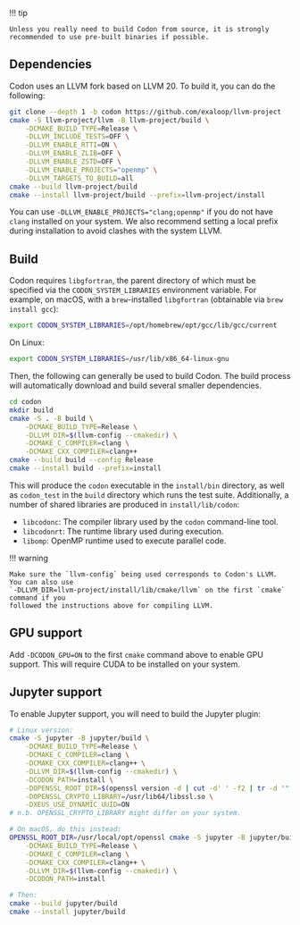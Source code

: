 !!! tip

    Unless you really need to build Codon from source, it is strongly
    recommended to use pre-built binaries if possible.

## Dependencies

Codon uses an LLVM fork based on LLVM 20. To build it, you can do the following:

``` bash
git clone --depth 1 -b codon https://github.com/exaloop/llvm-project
cmake -S llvm-project/llvm -B llvm-project/build \
    -DCMAKE_BUILD_TYPE=Release \
    -DLLVM_INCLUDE_TESTS=OFF \
    -DLLVM_ENABLE_RTTI=ON \
    -DLLVM_ENABLE_ZLIB=OFF \
    -DLLVM_ENABLE_ZSTD=OFF \
    -DLLVM_ENABLE_PROJECTS="openmp" \
    -DLLVM_TARGETS_TO_BUILD=all
cmake --build llvm-project/build
cmake --install llvm-project/build --prefix=llvm-project/install
```

You can use `-DLLVM_ENABLE_PROJECTS="clang;openmp"` if you do not have `clang`
installed on your system. We also recommend setting a local prefix during
installation to avoid clashes with the system LLVM.

## Build

Codon requires `libgfortran`, the parent directory of which must be specified via the
`CODON_SYSTEM_LIBRARIES` environment variable. For example, on macOS, with a
`brew`-installed `libgfortran` (obtainable via `brew install gcc`):

```bash
export CODON_SYSTEM_LIBRARIES=/opt/homebrew/opt/gcc/lib/gcc/current
```

On Linux:

```bash
export CODON_SYSTEM_LIBRARIES=/usr/lib/x86_64-linux-gnu
```

Then, the following can generally be used to build Codon. The build process
will automatically download and build several smaller dependencies.

```bash
cd codon
mkdir build
cmake -S . -B build \
    -DCMAKE_BUILD_TYPE=Release \
    -DLLVM_DIR=$(llvm-config --cmakedir) \
    -DCMAKE_C_COMPILER=clang \
    -DCMAKE_CXX_COMPILER=clang++
cmake --build build --config Release
cmake --install build --prefix=install
```

This will produce the `codon` executable in the `install/bin` directory, as
well as `codon_test` in the `build` directory which runs the test suite.
Additionally, a number of shared libraries are produced in `install/lib/codon`:

- `libcodonc`: The compiler library used by the `codon` command-line tool.
- `libcodonrt`: The runtime library used during execution.
- `libomp`: OpenMP runtime used to execute parallel code.

!!! warning

    Make sure the `llvm-config` being used corresponds to Codon's LLVM. You can also use
    `-DLLVM_DIR=llvm-project/install/lib/cmake/llvm` on the first `cmake` command if you
    followed the instructions above for compiling LLVM.

## GPU support

Add `-DCODON_GPU=ON` to the first `cmake` command above to enable GPU support.
This will require CUDA to be installed on your system.

## Jupyter support

To enable Jupyter support, you will need to build the Jupyter plugin:

```bash
# Linux version:
cmake -S jupyter -B jupyter/build \
    -DCMAKE_BUILD_TYPE=Release \
    -DCMAKE_C_COMPILER=clang \
    -DCMAKE_CXX_COMPILER=clang++ \
    -DLLVM_DIR=$(llvm-config --cmakedir) \
    -DCODON_PATH=install \
    -DOPENSSL_ROOT_DIR=$(openssl version -d | cut -d' ' -f2 | tr -d '"') \
    -DOPENSSL_CRYPTO_LIBRARY=/usr/lib64/libssl.so \
    -DXEUS_USE_DYNAMIC_UUID=ON
# n.b. OPENSSL_CRYPTO_LIBRARY might differ on your system.

# On macOS, do this instead:
OPENSSL_ROOT_DIR=/usr/local/opt/openssl cmake -S jupyter -B jupyter/build \
    -DCMAKE_BUILD_TYPE=Release \
    -DCMAKE_C_COMPILER=clang \
    -DCMAKE_CXX_COMPILER=clang++ \
    -DLLVM_DIR=$(llvm-config --cmakedir) \
    -DCODON_PATH=install

# Then:
cmake --build jupyter/build
cmake --install jupyter/build
```
